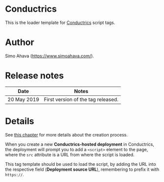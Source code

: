 # Conductrics
This is the loader template for [Conductrics](https://www.conductrics.com/) script tags.

# Author
Simo Ahava (https://www.simoahava.com/).

# Release notes
| Date | Notes |
|------|-------|
| 20 May 2019 | First version of the tag released. |

# Details
See [this chapter](https://www.simoahava.com/analytics/custom-templates-guide-for-google-tag-manager/#tag-template-walkthrough) for more details about the creation process.

When you create a new **Conductrics-hosted deployment** in Conductrics, the deployment will prompt you to add a `<script>` element to the page, where the `src` attribute is a URL from where the script is loaded. 

This tag template should be used to load the script, by adding the URL into the respective field (**Deployment source URL**), remembering to prefix it with `https://`.
